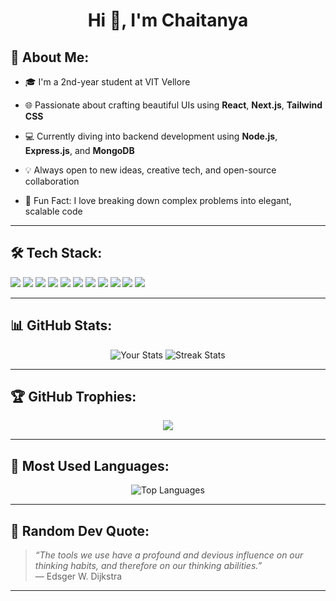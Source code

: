 <h1 align="center">Hi 👋, I'm Chaitanya</h1>

## 🚀 About Me:
- 🎓 I'm a 2nd-year student at VIT Vellore
- 🌐 Passionate about crafting beautiful UIs using **React**, **Next.js**, **Tailwind CSS**
- 💻 Currently diving into backend development using **Node.js**, **Express.js**, and **MongoDB**
- 💡 Always open to new ideas, creative tech, and open-source collaboration

- 🧠 Fun Fact: I love breaking down complex problems into elegant, scalable code

---

## 🛠️ Tech Stack:
<p>
  <img src="https://img.shields.io/badge/React-20232A?style=for-the-badge&logo=react&logoColor=61DAFB"/>
  <img src="https://img.shields.io/badge/Next.js-000?style=for-the-badge&logo=next.js&logoColor=white"/>
  <img src="https://img.shields.io/badge/TailwindCSS-38B2AC?style=for-the-badge&logo=tailwind-css&logoColor=white"/>
  <img src="https://img.shields.io/badge/JavaScript-F7DF1E?style=for-the-badge&logo=javascript&logoColor=black"/>
  <img src="https://img.shields.io/badge/Node.js-339933?style=for-the-badge&logo=nodedotjs&logoColor=white"/>
  <img src="https://img.shields.io/badge/Express.js-404D59?style=for-the-badge"/>
  <img src="https://img.shields.io/badge/MongoDB-4EA94B?style=for-the-badge&logo=mongodb&logoColor=white"/>
  <img src="https://img.shields.io/badge/Firebase-ffca28?style=for-the-badge&logo=firebase&logoColor=black"/>
  <img src="https://img.shields.io/badge/HTML5-e34c26?style=for-the-badge&logo=html5&logoColor=white"/>
  <img src="https://img.shields.io/badge/CSS3-1572b6?style=for-the-badge&logo=css3&logoColor=white"/>
  <img src="https://img.shields.io/badge/Vercel-000000?style=for-the-badge&logo=vercel&logoColor=white"/>
</p>

---

## 📊 GitHub Stats:
<p align="center">
  <img src="https://github-readme-stats.vercel.app/api?username=chey14&show_icons=true&theme=tokyonight" alt="Your Stats"/>
  <img src="https://github-readme-streak-stats.herokuapp.com?user=chey14&theme=tokyonight" alt="Streak Stats"/>
</p>

---

## 🏆 GitHub Trophies:
<p align="center">
  <img src="https://github-profile-trophy.vercel.app/?username=chey14&theme=tokyonight&no-frame=true&row=1&column=7"/>
</p>

---

## 🧠 Most Used Languages:
<p align="center">
  <img src="https://github-readme-stats.vercel.app/api/top-langs/?username=chey14&layout=compact&theme=tokyonight" alt="Top Languages"/>
</p>

---

## 💬 Random Dev Quote:
> *“The tools we use have a profound and devious influence on our thinking habits, and therefore on our thinking abilities.”*  
> — Edsger W. Dijkstra

---


